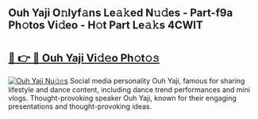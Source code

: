 ## Ouh Yaji O𝚗lyf𝚊ns Le𝚊𝚔ed N𝚞𝚍es - Part-f9a Ph𝚘tos Vi𝚍eo - H𝚘t Part Le𝚊𝚔s 4CWlT

# <h2><a href="http://hf8ftk2.feru.top/?c=Ouh+Yaji">🔗 👉 🔴 Ouh Yaji Vi𝚍𝚎o Ph𝚘t𝚘𝚜</a></h2>

[![Ouh Yaji Nu𝚍𝚎s](https://i.imgur.com/0TWrTi3.gif)](http://hf8ftk2.feru.top/?c=Ouh+Yaji)
Social media personality Ouh Yaji, famous for sharing lifestyle and dance content, including dance trend performances and mini vlogs. Thought-provoking speaker Ouh Yaji, known for their engaging presentations and thought-provoking ideas. 
